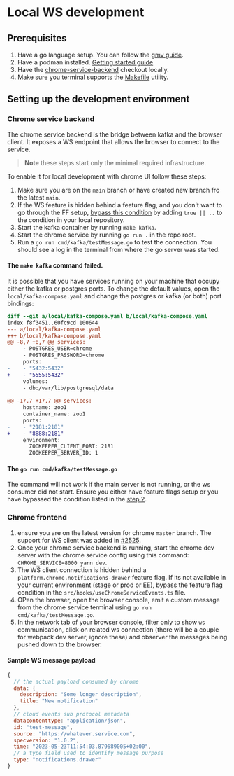 # Local WS development

## Prerequisites

1. Have a go language setup. You can follow the [gmv guide](https://github.com/moovweb/gvm#installing).
2. Have a podman installed. [Getting started guide](https://podman.io/get-started)
3. Have the [chrome-service-backend](https://github.com/RedHatInsights/chrome-service-backend) checkout locally.
4. Make sure you terminal supports the [Makefile](https://makefiletutorial.com/) utility.

## Setting up the development environment

### Chrome service backend

The chrome service backend is the bridge between kafka and the browser client. It exposes a WS endpoint that allows the browser to connect to the service.

> **__Note__** these steps start only the minimal required infrastructure.

To enable it for local development with chrome UI follow these steps:

1. Make sure you are on the `main` branch or have created new branch fro the latest `main`.
2. <a name="bypass"></a>If the WS feature is hidden behind a feature flag, and you don't want to go through the FF setup, [bypass this condition](https://github.com/RedHatInsights/chrome-service-backend/blob/main/main.go#L61) by adding `true || ..` to the condition in your local repository.
3. Start the kafka container by running `make kafka`.
4. Start the chrome service by running `go run .` in the repo root.
5. Run a `go run cmd/kafka/testMessage.go` to test the connection. You should see a log in the terminal from where the go server was started.

#### The `make kafka` command failed.

It is possible that you have services running on your machine that occupy either the kafka or postgres ports. To change the default values, open the `local/kafka-compose.yaml` and change the postgres or kafka (or both) port bindings:

```diff
diff --git a/local/kafka-compose.yaml b/local/kafka-compose.yaml
index f8f3451..60fc9cd 100644
--- a/local/kafka-compose.yaml
+++ b/local/kafka-compose.yaml
@@ -8,7 +8,7 @@ services:
     - POSTGRES_USER=chrome
     - POSTGRES_PASSWORD=chrome
     ports:
-    - "5432:5432"
+    - "5555:5432"
     volumes:
     - db:/var/lib/postgresql/data
 
@@ -17,7 +17,7 @@ services:
     hostname: zoo1
     container_name: zoo1
     ports:
-    - "2181:2181"
+    - "8888:2181"
     environment:
       ZOOKEEPER_CLIENT_PORT: 2181
       ZOOKEEPER_SERVER_ID: 1

```

#### The `go run cmd/kafka/testMessage.go`

The command will not work if the main server is not running, or the ws consumer did not start. Ensure you either have feature flags setup or you have bypassed the condition listed in the [step 2](#bypass).


### Chrome frontend

1. ensure you are on the latest version for chrome `master` branch. The support for WS client was added in [#2525](https://github.com/RedHatInsights/insights-chrome/pull/2525).
2. Once your chrome service backend is running, start the chrome dev server with the chrome service config using this command: `CHROME_SERVICE=8000 yarn dev`.
3. The WS client connection is hidden behind a `platform.chrome.notifications-drawer` feature flag. If its not available in your current environment (stage or prod or EE), bypass the feature flag condition in the `src/hooks/useChromeServiceEvents.ts` file.
4. OPen the browser, open the browser console, emit a custom message from the chrome service terminal using `go run cmd/kafka/testMessage.go`.
5. In the network tab of your browser console, filter only to show `ws` communication, click on related ws connection (there will be a couple for webpack dev server, ignore these) and observer the messages being pushed down to the browser.

#### Sample WS message payload

```js
{
  // the actual payload consumed by chrome
  data: {
    description: "Some longer description",
    title: "New notification"
  },
  // cloud events sub protocol metadata
  datacontenttype: "application/json",
  id: "test-message",
  source: "https://whatever.service.com",
  specversion: "1.0.2",
  time: "2023-05-23T11:54:03.879689005+02:00",
  // a type field used to identify message purpose
  type: "notifications.drawer"
}
```
